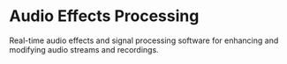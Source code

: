 # Audio Effects Processing

Real-time audio effects and signal processing software for enhancing and modifying audio streams and recordings.
